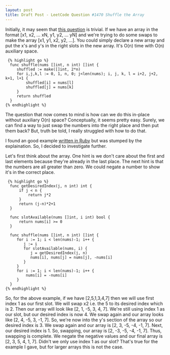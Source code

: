 ```yaml
---
layout: post
title: Draft Post - LeetCode Question #1470 Shuffle the Array
---
```


Initially, it may seem that [this question](https://leetcode.com/problems/shuffle-the-array/) is trivial.
If we have an array in the format [x1, x2, ... xN, y1, y2, ... yN] and we're trying to do some swaps to make the array [x1, y1, x2, y2, ...].
You could simply declare a new array and put the x's and y's in the right slots in the new array. 
It's O(n) time with O(n) auxiliary space.

     {% highlight go %}
      func shuffle(nums []int, n int) []int {
         shuffled := make([]int, 2*n)
         for i,j,k,l := 0, 1, n, 0; j<len(nums); i, j, k, l = i+2, j+2, k+1, l+1 {
             shuffled[i] = nums[l]
             shuffled[j] = nums[k]
         }
         return shuffled
      }
    {% endhighlight %}

The question that now comes to mind is how can we do this in-place without auxiliary O(n) space?
Conceptually, it seems pretty easy. Surely, we can find a way to just swap the numbers into the right place
and then put them back? But, truth be told, I really struggled with how to do that. 

I found an good example [written in Ruby](https://leetcode.com/problems/shuffle-the-array/discuss/674947/O(1)-space-O(n)-time-detailed-explanation) 
but was stumped by the explaination. So, I decided to investigate further.

Let's first think about the array. 
One hint is we don't care about the first and last elements because they're already in the last place.
The next hint is that the numbers are all greater than zero. We could negate a number to show it's in the correct place.

     {% highlight go %}
      func getDesiredIndex(j, n int) int {
          if j < n {
              return j*2
          }
          return (j-n)*2+1
      }
      
      func slotAvailable(nums []int, i int) bool {
          return nums[i] >= 0
      }
      
      func shuffle(nums []int, n int) []int {
         for i := 1; i < len(nums)-1; i++ {
            j := i
            for slotAvailable(nums, i) {
               j = getDesiredIndex(j, n)
               nums[i], nums[j] = nums[j], -nums[i]
            }
         }
         for i := 1; i < len(nums)-1; i++ {
             nums[i] = -nums[i]
         }
      }
    {% endhighlight %}
    
So, for the above example, if we have [2,5,1,3,4,7] then we will use first index 1 as our first slot. We will swap x2 i.e. the 5 to its desired index which is 2.
Then our array will look like [2, 1, -5, 3, 4, 7]. We're still using index 1 as our slot, but our desired index is now 4.
We swap again and our array looks like [2, 4, -5, 3,  -1, 7]. So, we're now into the y's section of the array so our desired index is 3.
We swap again and our array is [2, 3, -5, -4, -1, 7]. Next, our desired index is 1. So, swapping, our array is [2, -3, -5, -4, -1, 7].
Thus, swapping is complete. We negate the negative values and our final array is [2, 3, 5, 4, 1, 7].
Didn't we only use index 1 as our slot? That's true for the example I gave, but for larger arrays this is not the case.




